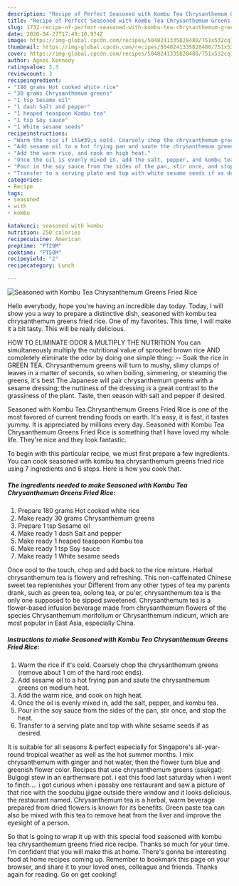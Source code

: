 ```yaml
---
description: "Recipe of Perfect Seasoned with Kombu Tea Chrysanthemum Greens Fried Rice"
title: "Recipe of Perfect Seasoned with Kombu Tea Chrysanthemum Greens Fried Rice"
slug: 1732-recipe-of-perfect-seasoned-with-kombu-tea-chrysanthemum-greens-fried-rice
date: 2020-04-27T17:49:10.974Z
image: https://img-global.cpcdn.com/recipes/5048241335828480/751x532cq70/seasoned-with-kombu-tea-chrysanthemum-greens-fried-rice-recipe-main-photo.jpg
thumbnail: https://img-global.cpcdn.com/recipes/5048241335828480/751x532cq70/seasoned-with-kombu-tea-chrysanthemum-greens-fried-rice-recipe-main-photo.jpg
cover: https://img-global.cpcdn.com/recipes/5048241335828480/751x532cq70/seasoned-with-kombu-tea-chrysanthemum-greens-fried-rice-recipe-main-photo.jpg
author: Agnes Kennedy
ratingvalue: 3.3
reviewcount: 3
recipeingredient:
- "180 grams Hot cooked white rice"
- "30 grams Chrysanthemum greens"
- "1 tsp Sesame oil"
- "1 dash Salt and pepper"
- "1 heaped teaspoon Kombu tea"
- "1 tsp Soy sauce"
- "1 White sesame seeds"
recipeinstructions:
- "Warm the rice if it&#39;s cold. Coarsely chop the chrysanthemum greens (remove about 1 cm of the hard root ends)."
- "Add sesame oil to a hot frying pan and saute the chrysanthemum greens on medium heat."
- "Add the warm rice, and cook on high heat."
- "Once the oil is evenly mixed in, add the salt, pepper, and kombu tea."
- "Pour in the soy sauce from the sides of the pan, stir once, and stop the heat."
- "Transfer to a serving plate and top with white sesame seeds if as desired."
categories:
- Recipe
tags:
- seasoned
- with
- kombu

katakunci: seasoned with kombu 
nutrition: 250 calories
recipecuisine: American
preptime: "PT29M"
cooktime: "PT50M"
recipeyield: "2"
recipecategory: Lunch

---
```



![Seasoned with Kombu Tea Chrysanthemum Greens Fried Rice](https://img-global.cpcdn.com/recipes/5048241335828480/751x532cq70/seasoned-with-kombu-tea-chrysanthemum-greens-fried-rice-recipe-main-photo.jpg)

Hello everybody, hope you're having an incredible day today. Today, I will show you a way to prepare a distinctive dish, seasoned with kombu tea chrysanthemum greens fried rice. One of my favorites. This time, I will make it a bit tasty. This will be really delicious.

HOW TO ELIMINATE ODOR &amp; MULTIPLY THE NUTRITION You can simultaneously multiply the nutritional value of sprouted brown rice AND completely eliminate the odor by doing one simple thing: -- Soak the rice in GREEN TEA. Chrysanthemum greens will turn to mushy, slimy clumps of leaves in a matter of seconds, so when boiling, simmering, or steaming the greens, it&#39;s best The Japanese will pair chrysanthemum greens with a sesame dressing; the nuttiness of the dressing is a great contrast to the grassiness of the plant. Taste, then season with salt and pepper if desired.

Seasoned with Kombu Tea Chrysanthemum Greens Fried Rice is one of the most favored of current trending foods on earth. It's easy, it is fast, it tastes yummy. It is appreciated by millions every day. Seasoned with Kombu Tea Chrysanthemum Greens Fried Rice is something that I have loved my whole life. They're nice and they look fantastic.


To begin with this particular recipe, we must first prepare a few ingredients. You can cook seasoned with kombu tea chrysanthemum greens fried rice using 7 ingredients and 6 steps. Here is how you cook that.

<!--inarticleads1-->

##### The ingredients needed to make Seasoned with Kombu Tea Chrysanthemum Greens Fried Rice:

1. Prepare 180 grams Hot cooked white rice
1. Make ready 30 grams Chrysanthemum greens
1. Prepare 1 tsp Sesame oil
1. Make ready 1 dash Salt and pepper
1. Make ready 1 heaped teaspoon Kombu tea
1. Make ready 1 tsp Soy sauce
1. Make ready 1 White sesame seeds


Once cool to the touch, chop and add back to the rice mixture. Herbal chrysanthemum tea is flowery and refreshing. This non-caffeinated Chinese sweet tea replenishes your Different from any other types of tea my parents drank, such as green tea, oolong tea, or pu&#39;er, chrysanthemum tea is the only one supposed to be sipped sweetened. Chrysanthemum tea is a flower-based infusion beverage made from chrysanthemum flowers of the species Chrysanthemum morifolium or Chrysanthemum indicum, which are most popular in East Asia, especially China. 

<!--inarticleads2-->

##### Instructions to make Seasoned with Kombu Tea Chrysanthemum Greens Fried Rice:

1. Warm the rice if it&#39;s cold. Coarsely chop the chrysanthemum greens (remove about 1 cm of the hard root ends).
1. Add sesame oil to a hot frying pan and saute the chrysanthemum greens on medium heat.
1. Add the warm rice, and cook on high heat.
1. Once the oil is evenly mixed in, add the salt, pepper, and kombu tea.
1. Pour in the soy sauce from the sides of the pan, stir once, and stop the heat.
1. Transfer to a serving plate and top with white sesame seeds if as desired.


It is suitable for all seasons &amp; perfect especially for Singapore&#39;s all-year-round tropical weather as well as the hot summer months. I mix chrysanthemum with ginger and hot water, then the flower turn blue and greenish flower color. Recipes that use chrysanthemum greens (ssukgat): Bulgogi stew in an earthenware pot. i eat this food last saturday when i went to finch…. i got curious when i passby one restaurant and saw a picture of that rice with the soodubu jjigae outside there window and it looks delicious. the restaurant named. Chrysanthemum tea is a herbal, warm beverage prepared from dried flowers is known for its benefits. Green paste tea can also be mixed with this tea to remove heat from the liver and improve the eyesight of a person. 

So that is going to wrap it up with this special food seasoned with kombu tea chrysanthemum greens fried rice recipe. Thanks so much for your time. I'm confident that you will make this at home. There's gonna be interesting food at home recipes coming up. Remember to bookmark this page on your browser, and share it to your loved ones, colleague and friends. Thanks again for reading. Go on get cooking!
